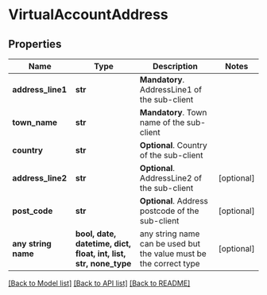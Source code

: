 # VirtualAccountAddress


## Properties
Name | Type | Description | Notes
------------ | ------------- | ------------- | -------------
**address_line1** | **str** | __Mandatory__. AddressLine1 of the sub-client | 
**town_name** | **str** | __Mandatory__. Town name of the sub-client | 
**country** | **str** | __Optional__. Country of the sub-client | 
**address_line2** | **str** | __Optional__. AddressLine2 of the sub-client | [optional] 
**post_code** | **str** | __Optional__. Address postcode of the sub-client | [optional] 
**any string name** | **bool, date, datetime, dict, float, int, list, str, none_type** | any string name can be used but the value must be the correct type | [optional]

[[Back to Model list]](../README.md#documentation-for-models) [[Back to API list]](../README.md#documentation-for-api-endpoints) [[Back to README]](../README.md)


